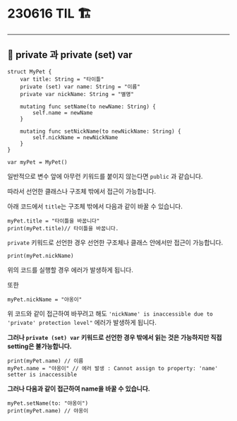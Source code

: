 # 230616 TIL 🏗️

---

## 🤔 private 과 private (set) var

```swift!
struct MyPet {
	var title: String = "타이틀"
	private (set) var name: String = "이름"
	private var nickName: String = "별명"
	
	mutating func setName(to newName: String) {
		self.name = newName
	}
	
	mutating func setNickName(to newNickName: String) {
		self.nickName = newNickName
	}
}

var myPet = MyPet()
```

일반적으로 변수 앞에 아무런 키워드를 붙이지 않는다면 `public` 과 같습니다.

따라서 선언한 클래스나 구조체 밖에서 접근이 가능합니다.

아래 코드에서 `title`는 구조체 밖에서 다음과 같이 바꿀 수 있습니다.

```swift!
myPet.title = "타이틀을 바꿉니다"
print(myPet.title)// 타이틀을 바꿉니다.
```

`private` 키워드로 선언한 경우 선언한 구조체나 클래스 안에서만 접근이 가능합니다.

```swift!
print(myPet.nickName)
```

위의 코드를 실행할 경우 에러가 발생하게 됩니다.

또한

```swift!
myPet.nickName = "야옹이"
```

위 코드와 같이 접근하여 바꾸려고 해도 `'nickName' is inaccessible due to 'private' protection level"` 에러가 발생하게 됩니다.

**그러나 `private (set) var` 키워드로 선언한 경우 밖에서 읽는 것은 가능하지만 직접 setting은 불가능합니다.**

```swift!
print(myPet.name) // 이름
myPet.name = "야옹이" // 에러 발생 : Cannot assign to property: 'name' setter is inaccessible
```

**그러나 다음과 같이 접근하여 name을 바꿀 수 있습니다.**

```swift!
myPet.setName(to: "야옹이")
print(myPet.name) // 야옹이
```
